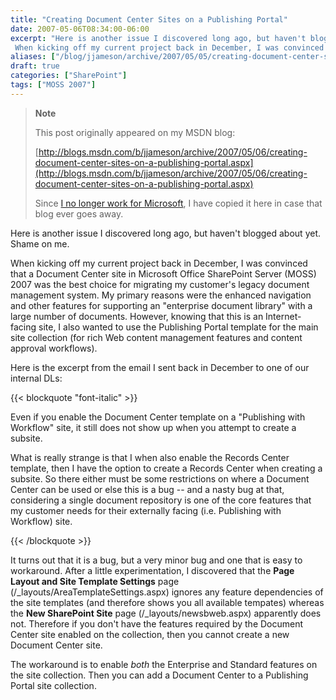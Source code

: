 ```yaml
---
title: "Creating Document Center Sites on a Publishing Portal"
date: 2007-05-06T08:34:00-06:00
excerpt: "Here is another issue I discovered long ago, but haven't blogged about yet. Shame on me. 
 When kicking off my current project back in December, I was convinced that a Document Center site in Microsoft Office SharePoint Server (MOSS) 2007 was the best..."
aliases: ["/blog/jjameson/archive/2007/05/05/creating-document-center-sites-on-a-publishing-portal.aspx", "/blog/jjameson/archive/2007/05/06/creating-document-center-sites-on-a-publishing-portal.aspx"]
draft: true
categories: ["SharePoint"]
tags: ["MOSS 2007"]
---
```


> **Note**
>
> This post originally appeared on my MSDN blog:
>
> [http://blogs.msdn.com/b/jjameson/archive/2007/05/06/creating-document-center-sites-on-a-publishing-portal.aspx](http://blogs.msdn.com/b/jjameson/archive/2007/05/06/creating-document-center-sites-on-a-publishing-portal.aspx)
>
> Since [I no longer work for Microsoft](/blog/jjameson/2011/09/02/last-day-with-microsoft), I have copied it here in case that blog ever goes away.

Here is another issue I discovered long ago, but haven't blogged about yet. Shame on me.

When kicking off my current project back in December, I was convinced that a Document Center site in Microsoft Office SharePoint Server (MOSS) 2007 was the best choice for migrating my customer's legacy document management system. My primary reasons were the enhanced navigation and other features for supporting an "enterprise document library" with a large number of documents. However, knowing that this is an Internet-facing site, I also wanted to use the Publishing Portal template for the main site collection (for rich Web content management features and content approval workflows).

Here is the excerpt from the email I sent back in December to one of our internal DLs:

{{< blockquote "font-italic" >}}

Even if you enable the Document Center template on a "Publishing with Workflow" site, it still does not show up when you attempt to create a subsite.

What is really strange is that I when also enable the Records Center template, then I have the option to create a Records Center when creating a subsite. So there either must be some restrictions on where a Document Center can be used or else this is a bug -- and a nasty bug at that, considering a single document repository is one of the core features that my customer needs for their externally facing (i.e. Publishing with Workflow) site.

{{< /blockquote >}}

It turns out that it is a bug, but a very minor bug and one that is easy to workaround. After a little experimentation, I discovered that the **Page Layout and Site Template Settings** page (/\_layouts/AreaTemplateSettings.aspx) ignores any feature dependencies of the site templates (and therefore shows you all available tempates) whereas the **New SharePoint Site** page (/\_layouts/newsbweb.aspx) apparently does not. Therefore if you don't have the features required by the Document Center site enabled on the collection, then you cannot create a new Document Center site.

The workaround is to enable *both* the Enterprise and Standard features on the site collection. Then you can add a Document Center to a Publishing Portal site collection.

